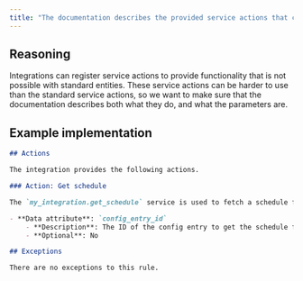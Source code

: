 ```yaml
---
title: "The documentation describes the provided service actions that can be used"
---
```


## Reasoning

Integrations can register service actions to provide functionality that is not possible with standard entities.
These service actions can be harder to use than the standard service actions, so we want to make sure that the documentation describes both what they do, and what the parameters are.

## Example implementation

```markdown showLineNumbers
## Actions

The integration provides the following actions.

### Action: Get schedule

The `my_integration.get_schedule` service is used to fetch a schedule from the integration.

- **Data attribute**: `config_entry_id`
    - **Description**: The ID of the config entry to get the schedule from.
    - **Optional**: No

## Exceptions

There are no exceptions to this rule.
